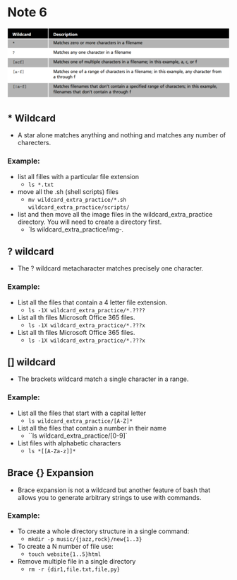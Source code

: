 # Note 6

![WC table](table.png)
## * Wildcard
* A star alone matches anything and nothing and matches any number of charecters.

### Example:
* list all filles with a particular file extension
  * `ls *.txt`
* move all the .sh (shell scripts) files 
   * `mv wildcard_extra_practice/*.sh wildcard_extra_practice/scripts/`
* list and then move all the image files in the wildcard_extra_practice directory. You will need to create a directory first. 
  * `ls wildcard_extra_practice/img-*.*

## ? wildcard
* The ? wildcard metacharacter matches precisely one character.

### Example:
* List all the files that contain a 4 letter file extension. 
  * `ls -1X wildcard_extra_practice/*.????`
* List all th files Microsoft Office 365 files. 
  * `ls -1X wildcard_extra_practice/*.???x`
* List all th files Microsoft Office 365 files. 
   * `ls -1X wildcard_extra_practice/*.???x`

## [] wildcard
* The brackets wildcard match a single character in a range.

### Example:
* List all the files that start with a capital letter 
  * `ls wildcard_extra_practice/[A-Z]*`
* List all the files that contain a number in their name
  * ``ls wildcard_extra_practice/[0-9]`
* List files with alphabetic characters
  * `ls *[[A-Za-z]]*`
## Brace {} Expansion
* Brace expansion is not a wildcard but another feature of bash that allows you to generate arbitrary strings to use with commands.

### Example:
* To create a whole directory structure in a single command:
  * `mkdir -p music/{jazz,rock}/new{1..3}`
* To create a N number of file use:
  * `touch website{1..5}html`
* Remove multiple file in a single directory
  * `rm -r {dir1,file.txt,file,py}`